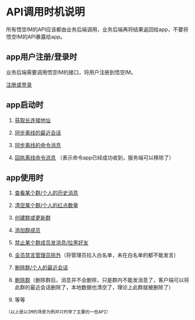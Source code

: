 
# API调用时机说明

所有悟空IM的API应该都由业务后端调用，业务后端再将结果返回给app，不要将悟空IM的API暴露给app。

## app用户注册/登录时

业务后端需要调用悟空IM的接口，将用户注册到悟空IM。


[注册或登录](/api/user.html#注册或登录)

## app启动时

1. [获取长连接地址](/api/user.html)

2. [同步离线的最近会话](/api/conversation.html#同步最近会话)

3. [同步离线的命令消息](/api/message.html#同步离线命令消息)

4. [回执离线命令消息](/api/message.html#回执离线命令消息) （表示命令app已经成功收到，服务端可以移除了）

## app使用时

1. [查看某个群/个人的历史消息](/api/message.html#获取某频道消息)

2. [清空某个群/个人的红点数量](/api/conversation.html#设置最近会话红点数量)

3. [创建群或更新群](/api/channel.html#创建或更新频道)

4. [添加群成员](/api/channel.html#添加订阅者)

5. [禁止某个群成员发消息/拉黑好友](/api/channel.html#添加黑名单)

6. [全员禁言管理员除外](/api/channel.html#设置白名单)（将管理员拉入白名单，未在白名单的都不能发言）

7. [删除群/个人的最近会话](/api/conversation.html#删除最近会话)

8. [删除群](/api/channel.html#删除频道)（删除群后，消息并不会删除，只是群内不能发消息了，客户端可以将此群的最近会话删除了，本地数据也清空了，理论上此群就被删除了）

9. 等等

`（以上是以IM的场景为例并只列举了主要的一些API）`